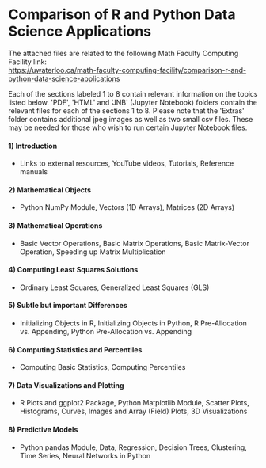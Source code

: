 # Comparison of R and Python Data Science Applications

The attached files are related to the following Math Faculty Computing Facility link:    
https://uwaterloo.ca/math-faculty-computing-facility/comparison-r-and-python-data-science-applications

Each of the sections labeled 1 to 8 contain relevant information on the topics listed below. 'PDF', 'HTML' and 'JNB' (Jupyter Notebook) folders contain the relevant files for each of the sections 1 to 8. Please note that the 'Extras' folder contains additional jpeg images as well as two small csv files. These may be needed for those who wish to run certain Jupyter Notebook files.

#### 1) Introduction
- Links to external resources, YouTube videos, Tutorials, Reference manuals
#### 2) Mathematical Objects
- Python NumPy Module, Vectors (1D Arrays), Matrices (2D Arrays)
#### 3) Mathematical Operations
- Basic Vector Operations, Basic Matrix Operations, Basic Matrix-Vector Operation, Speeding up Matrix Multiplication
#### 4) Computing Least Squares Solutions
- Ordinary Least Squares, Generalized Least Squares (GLS)
#### 5) Subtle but important Differences
- Initializing Objects in R, Initializing Objects in Python, R Pre-Allocation vs. Appending, Python Pre-Allocation vs. Appending
#### 6) Computing Statistics and Percentiles
- Computing Basic Statistics, Computing Percentiles
#### 7) Data Visualizations and Plotting
- R Plots and ggplot2 Package, Python Matplotlib Module, Scatter Plots, Histograms, Curves, Images and Array (Field) Plots, 3D Visualizations
#### 8) Predictive Models
- Python pandas Module, Data, Regression, Decision Trees, Clustering, Time Series, Neural Networks in Python
